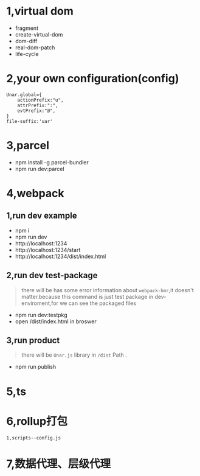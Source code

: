 # 1,virtual dom
- fragment
- create-virtual-dom
- dom-diff
- real-dom-patch
- life-cycle
# 2,your own configuration(config)
    Unar.global={
        actionPrefix:"u",
        attrPrefix:":",
        evtPrefix:"@",
    }
    file-suffix:'uar'

# 3,parcel
+ npm install -g parcel-bundler
+ npm run dev:parcel
# 4,webpack
## 1,run dev example
+ npm i
+ npm run dev
+ http://localhost:1234 
+ http://localhost:1234/start
+ http://localhost:1234/dist/index.html
## 2,run dev test-package
> there will be has some error information about `webpack-hmr`,it doesn't matter.because this command is just test package  in dev-enviroment,for we can see the packaged files
+ npm run dev:testpkg
+ open /dist/index.html in broswer

## 3,run product
> there will be `Unar.js` library in `/dist` Path .
+ npm run publish

# 5,ts
# 6,rollup打包
    1,scripts--config.js
# 7,数据代理、层级代理
